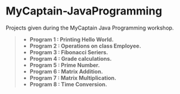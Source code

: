 # MyCaptain-JavaProgramming
Projects given during the MyCaptain Java Programming workshop.

>-  **Program 1 : Printing Hello World.**
>-  **Program 2 : Operations on class Employee.**
>-  **Program 3 : Fibonacci Seriers.**
>-  **Program 4 : Grade calculations.**
>-  **Program 5 : Prime Number.**
>-  **Program 6 : Matrix Addition.**
>-  **Program 7 : Matrix Multiplication.**
>-  **Program 8 : Time Conversion.**


